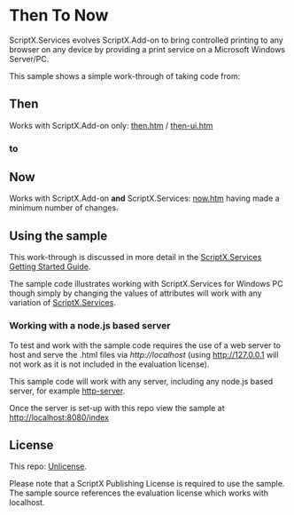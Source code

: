 # Then To Now

ScriptX.Services evolves ScriptX.Add-on to bring controlled printing to any browser on any device by providing a print service on a Microsoft Windows Server/PC.

This sample shows a simple work-through of taking code from:

## Then

Works with ScriptX.Add-on only: [then.htm](then.htm) / [then-ui.htm](then-ui.htm)

### to

## Now

Works with ScriptX.Add-on **and** ScriptX.Services: [now.htm](now.htm) having made a minimum number of changes.

## Using the sample

This work-through is discussed in more detail in the 
[ScriptX.Services Getting Started Guide](https://www.meadroid.com/Developers/KnowledgeBank/HowToGuides/ScriptXServices/ThenToNow/Index).

The sample code illustrates working with ScriptX.Services for Windows PC though simply by changing the values 
of attributes will work with any variation of [ScriptX.Services](https://scriptxservices.meadroid.com).

### Working with a node.js based server

To test and work with the sample code requires the use of a web server to host and serve the .html files 
via *http://localhost* (using http://127.0.0.1 will not work as it is not included in the evaluation license).

This sample code will work with any server, including any node.js based server, 
for example [http-server](https://www.npmjs.com/package/http-server).

Once the server is set-up with this repo view the sample at [http://localhost:8080/index](http://localhost:8080/index)

## License

This repo: [Unlicense](LICENSE).

Please note that a ScriptX Publishing License is required to use the sample. The sample source references the evaluation license which works with localhost.
